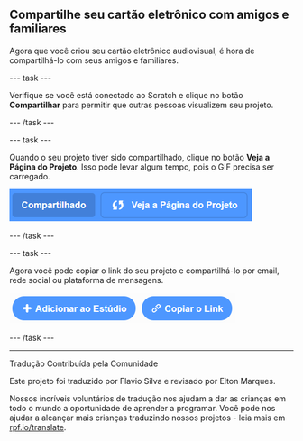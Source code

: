 ## Compartilhe seu cartão eletrônico com amigos e familiares

Agora que você criou seu cartão eletrônico audiovisual, é hora de compartilhá-lo com seus amigos e familiares.

--- task ---

Verifique se você está conectado ao Scratch e clique no botão **Compartilhar** para permitir que outras pessoas visualizem seu projeto.

--- /task ---

--- task ---

Quando o seu projeto tiver sido compartilhado, clique no botão **Veja a Página do Projeto**. Isso pode levar algum tempo, pois o GIF precisa ser carregado.

![imagem mostrando o botão Página de Projeto](images/projects-page.png)

--- /task ---

--- task ---

Agora você pode copiar o link do seu projeto e compartilhá-lo por email, rede social ou plataforma de mensagens.

![imagem mostrando o botão copiar link](images/copy-link.png)

--- /task ---


***
Tradução Contribuída pela Comunidade

Este projeto foi traduzido por Flavio Silva e revisado por Elton Marques.

Nossos incríveis voluntários de tradução nos ajudam a dar as crianças em todo o mundo a oportunidade de aprender a programar. Você pode nos ajudar a alcançar mais crianças traduzindo nossos projetos - leia mais em [rpf.io/translate](https://rpf.io/translate).



